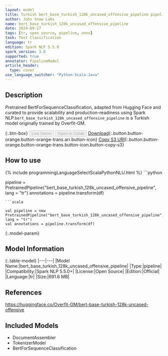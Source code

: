 ```yaml
---
layout: model
title: Turkish bert_base_turkish_128k_uncased_offensive_pipeline pipeline BertForSequenceClassification from Overfit-GM
author: John Snow Labs
name: bert_base_turkish_128k_uncased_offensive_pipeline
date: 2024-09-27
tags: [tr, open_source, pipeline, onnx]
task: Text Classification
language: tr
edition: Spark NLP 5.5.0
spark_version: 3.0
supported: true
annotator: PipelineModel
article_header:
  type: cover
use_language_switcher: "Python-Scala-Java"
---
```


## Description

Pretrained BertForSequenceClassification, adapted from Hugging Face and curated to provide scalability and production-readiness using Spark NLP.`bert_base_turkish_128k_uncased_offensive_pipeline` is a Turkish model originally trained by Overfit-GM.

{:.btn-box}
<button class="button button-orange" disabled>Live Demo</button>
<button class="button button-orange" disabled>Open in Colab</button>
[Download](https://s3.amazonaws.com/auxdata.johnsnowlabs.com/public/models/bert_base_turkish_128k_uncased_offensive_pipeline_tr_5.5.0_3.0_1727409450409.zip){:.button.button-orange.button-orange-trans.arr.button-icon}
[Copy S3 URI](s3://auxdata.johnsnowlabs.com/public/models/bert_base_turkish_128k_uncased_offensive_pipeline_tr_5.5.0_3.0_1727409450409.zip){:.button.button-orange.button-orange-trans.button-icon.button-copy-s3}

## How to use



<div class="tabs-box" markdown="1">
{% include programmingLanguageSelectScalaPythonNLU.html %}
```python

pipeline = PretrainedPipeline("bert_base_turkish_128k_uncased_offensive_pipeline", lang = "tr")
annotations =  pipeline.transform(df)   

```
```scala

val pipeline = new PretrainedPipeline("bert_base_turkish_128k_uncased_offensive_pipeline", lang = "tr")
val annotations = pipeline.transform(df)

```
</div>

{:.model-param}
## Model Information

{:.table-model}
|---|---|
|Model Name:|bert_base_turkish_128k_uncased_offensive_pipeline|
|Type:|pipeline|
|Compatibility:|Spark NLP 5.5.0+|
|License:|Open Source|
|Edition:|Official|
|Language:|tr|
|Size:|691.6 MB|

## References

https://huggingface.co/Overfit-GM/bert-base-turkish-128k-uncased-offensive

## Included Models

- DocumentAssembler
- TokenizerModel
- BertForSequenceClassification